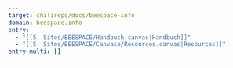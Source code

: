 ```yaml
---
target: chilirepo/docs/beespace-info
domain: beespace.info
entry:
  - "[[5. Sites/BEESPACE/Handbuch.canvas|Handbuch]]"
  - "[[5. Sites/BEESPACE/Canvase/Resources.canvas|Resources]]"
entry-multi: []
---
```

